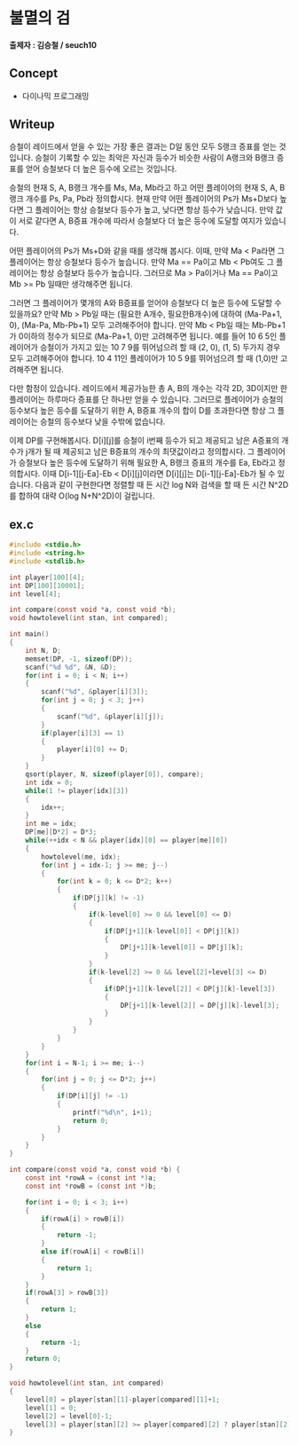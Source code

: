 # 불멸의 검
#### 출제자 : 김승철 / seuch10
## Concept
- 다이나믹 프로그래밍
## Writeup

승철이 레이드에서 얻을 수 있는 가장 좋은 결과는 D일 동안 모두 S랭크 증표를 얻는 것입니다. 승철이 기록할 수 있는 최악은 자신과 등수가 비슷한 사람이 A랭크와 B랭크 증표를 얻어 승철보다 더 높은 등수에 오르는 것입니다. 

승철의 현재 S, A, B랭크 개수를 Ms, Ma, Mb라고 하고 어떤 플레이어의 현재 S, A, B랭크 개수를 Ps, Pa, Pb라 정의합시다. 현재 만약 어떤 플레이어의 Ps가 Ms+D보다 높다면 그 플레이어는 항상 승철보다 등수가 높고, 낮다면 항상 등수가 낮습니다. 만약 값이 서로 같다면 A, B증표 개수에 따라서 승철보다 더 높은 등수에 도달할 여지가 있습니다.

어떤 플레이어의 Ps가 Ms+D와 같을 때를 생각해 봅시다. 이때, 만약 Ma < Pa라면 그 플레이어는 항상 승철보다 등수가 높습니다. 만약 Ma == Pa이고 Mb < Pb여도 그 플레이어는 항상 승철보다 등수가 높습니다. 그러므로 Ma > Pa이거나 Ma == Pa이고 Mb >= Pb 일때만 생각해주면 됩니다.

그러면 그 플레이어가 몇개의 A와 B증표를 얻어야 승철보다 더 높은 등수에 도달할 수 있을까요? 만약 Mb > Pb일 때는 (필요한 A개수, 필요한B개수)에 대하여 (Ma-Pa+1, 0), (Ma-Pa, Mb-Pb+1) 모두 고려해주어야 합니다. 만약 Mb < Pb일 때는 Mb-Pb+1가 0이하의 정수가 되므로 (Ma-Pa+1, 0)만 고려해주면 됩니다. 예를 들어 10 6 5인 플레이어가 승철이가 가지고 있는 10 7 9를 뛰어넘으려 할 때 (2, 0), (1, 5) 두가지 경우 모두 고려해주어야 합니다. 10 4 11인 플레이어가 10 5 9를 뛰어넘으려 할 때 (1,0)만 고려해주면 됩니다.

다만 함정이 있습니다. 레이드에서 제공가능한 총 A, B의 개수는 각각 2D, 3D이지만 한 플레이어는 하루마다 증표를 단 하나만 얻을 수 있습니다. 그러므로 플레이어가 승철의 등수보다 높은 등수를 도달하기 위한 A, B증표 개수의 합이 D를 초과한다면 항상 그 플레이어는 승철의 등수보다 낮을 수밖에 없습니다.

이제 DP를 구현해봅시다. D[i][j]를 승철이 i번째 등수가 되고 제공되고 남은 A증표의 개수가 j개가 될 때 제공되고 남은 B증표의 개수의 최댓값이라고 정의합시다. 그 플레이어가 승철보다 높은 등수에 도달하기 위해 필요한 A, B랭크 증표의 개수를 Ea, Eb라고 정의합시다. 이때 D[i-1][j-Ea]-Eb < D[i][j]이라면 D[i][j]는 D[i-1][j-Ea]-Eb가 될 수 있습니다. 다음과 같이 구현한다면 정렬할 때 든 시간 log N와 검색을 할 때 든 시간 N^2D를 합하여 대략 O(log N+N^2D)이 걸립니다.

## ex.c
```c
#include <stdio.h>
#include <string.h>
#include <stdlib.h>

int player[100][4];
int DP[100][10001];
int level[4];

int compare(const void *a, const void *b);
void howtolevel(int stan, int compared);

int main()
{
    int N, D;
    memset(DP, -1, sizeof(DP));
    scanf("%d %d", &N, &D);
    for(int i = 0; i < N; i++)
    {
        scanf("%d", &player[i][3]);
        for(int j = 0; j < 3; j++)
        {
            scanf("%d", &player[i][j]);
        }
        if(player[i][3] == 1)
        {
            player[i][0] += D;
        }
    }
    qsort(player, N, sizeof(player[0]), compare);
    int idx = 0;
    while(1 != player[idx][3]) 
    {
        idx++;
    }
    int me = idx;
    DP[me][D*2] = D*3;
    while(++idx < N && player[idx][0] == player[me][0])
    {
        howtolevel(me, idx);
        for(int j = idx-1; j >= me; j--)
        {
            for(int k = 0; k <= D*2; k++)
            {
                if(DP[j][k] != -1)
                {
                    if(k-level[0] >= 0 && level[0] <= D)
                    {
                        if(DP[j+1][k-level[0]] < DP[j][k])
                        {
                            DP[j+1][k-level[0]] = DP[j][k];
                        }
                    }
                    if(k-level[2] >= 0 && level[2]+level[3] <= D)
                    {
                        if(DP[j+1][k-level[2]] < DP[j][k]-level[3])
                        {
                            DP[j+1][k-level[2]] = DP[j][k]-level[3];
                        }
                    }
                }
            }
        }
    }
    for(int i = N-1; i >= me; i--)
    {
        for(int j = 0; j <= D*2; j++)
        {
            if(DP[i][j] != -1)
            {
                printf("%d\n", i+1);
                return 0;
            }
        }
    }
}

int compare(const void *a, const void *b) {
    const int *rowA = (const int *)a;
    const int *rowB = (const int *)b;

    for(int i = 0; i < 3; i++)
    {
        if(rowA[i] > rowB[i])
        {
            return -1;
        }
        else if(rowA[i] < rowB[i])
        {
            return 1;
        }
    }
    if(rowA[3] > rowB[3])
    {
        return 1;
    }
    else
    {
        return -1;
    }
    return 0;
}

void howtolevel(int stan, int compared)
{
    level[0] = player[stan][1]-player[compared][1]+1;
    level[1] = 0;
    level[2] = level[0]-1;
    level[3] = player[stan][2] >= player[compared][2] ? player[stan][2]-player[compared][2]+1 : 0;
}
```